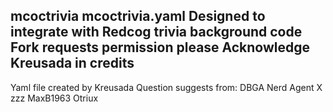 mcoctrivia
mcoctrivia.yaml
Designed to integrate with Redcog trivia background code
Fork requests permission please
Acknowledge Kreusada in credits
------------------------------
Yaml file created by Kreusada
Question suggests from:
DBGA
Nerd
Agent X zzz
MaxB1963
Otriux
